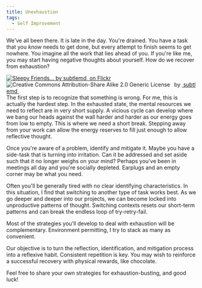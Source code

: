 ```yaml
---
title: Unexhaustion
tags:
  - Self Improvement
---
```

We've all been there. It is late in the day. You're drained. You have a task that you *know* needs to get done, but every attempt to finish seems to get nowhere. You imagine all the work that lies ahead of you. If you're like me, you may start having negative thoughts about yourself. How do we recover from exhaustion?
<span id="more"></span>

<div style="float: right" about='http://farm9.static.flickr.com/8084/8328132294_47ef227dfe_m.jpg'>
  <a href='http://www.flickr.com/photos/archivist/8328132294/' target='_blank'><img xmlns:dct='http://purl.org/dc/terms/' href='http://purl.org/dc/dcmitype/StillImage' rel='dct:type' src='http://farm9.static.flickr.com/8084/8328132294_47ef227dfe_m.jpg' alt='Sleepy Friends... by subtlemd, on Flickr' title='Sleepy Friends... by subtlemd, on Flickr' border='0' /></a><br /><a rel='license' href='http://creativecommons.org/licenses/by-sa/2.0/' target='_blank'><img src='http://i.creativecommons.org/l/by-sa/2.0/80x15.png' alt='Creative Commons Attribution-Share Alike 2.0 Generic License' title='Creative Commons Attribution-Share Alike 2.0 Generic License' border='0' align='left' /></a>&nbsp;&nbsp;by&nbsp;<a href='http://www.flickr.com/people/archivist/' target='_blank'>&nbsp;</a><a xmlns:cc='http://creativecommons.org/ns#' rel='cc:attributionURL' property='cc:attributionName' href='http://www.flickr.com/people/archivist/' target='_blank'>subtlemd</a><a href='http://www.imagecodr.org/' target='_blank'>&nbsp;</a>
</div>

The first step is to recognize that something is wrong. For me, this is actually the hardest step. In the exhausted state, the mental resources we need to reflect are in very short supply. A vicious cycle can develop where we bang our heads against the wall harder and harder as our energy goes from low to empty. This is where we need a short break. Stepping away from your work can allow the energy reserves to fill just enough to allow reflective thought.

Once you're aware of a problem, identify and mitigate it. Maybe you have a side-task that is turning into irritation. Can it be addressed and set aside such that it no longer weighs on your mind? Perhaps you've been in meetings all day and you're socially depleted. Earplugs and an empty corner may be what you need.

Often you'll be generally tired with no clear identifying characteristics. In this situation, I find that switching to another type of task works best. As we go deeper and deeper into our projects, we can become locked into unproductive patterns of thought. Switching contexts resets our short-term patterns and can break the endless loop of try-retry-fail.

Most of the strategies you'll develop to deal with exhaustion will be complementary. Environment permitting, I try to stack as many as convenient.

Our objective is to turn the reflection, identification, and mitigation process into a reflexive habit. Consistent repetition is key. You may wish to reinforce a successful recovery with physical rewards, like chocolate.

Feel free to share your own strategies for exhaustion-busting, and good luck!
